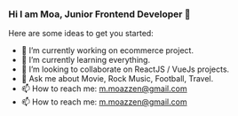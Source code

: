 ### Hi I am Moa, Junior Frontend Developer 👋
Here are some ideas to get you started:
- 🔭 I’m currently working on ecommerce project.
- 🌱 I’m currently learning everything.
- 👯 I’m looking to collaborate on ReactJS / VueJs projects.
- 💬 Ask me about Movie, Rock Music, Football, Travel.
- 📫 How to reach me: m.moazzen@gmail.com
- 📫 How to reach me: m.moazzen@gmail.com
